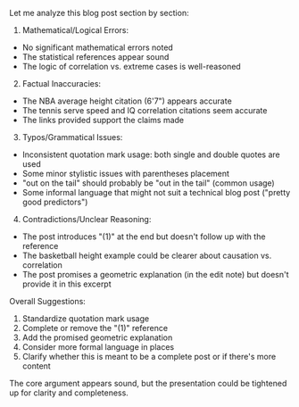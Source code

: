 Let me analyze this blog post section by section:

1. Mathematical/Logical Errors:
- No significant mathematical errors noted
- The statistical references appear sound
- The logic of correlation vs. extreme cases is well-reasoned

2. Factual Inaccuracies:
- The NBA average height citation (6'7") appears accurate
- The tennis serve speed and IQ correlation citations seem accurate
- The links provided support the claims made

3. Typos/Grammatical Issues:
- Inconsistent quotation mark usage: both single and double quotes are used
- Some minor stylistic issues with parentheses placement
- "out on the tail" should probably be "out in the tail" (common usage)
- Some informal language that might not suit a technical blog post ("pretty good predictors")

4. Contradictions/Unclear Reasoning:
- The post introduces "(1)" at the end but doesn't follow up with the reference
- The basketball height example could be clearer about causation vs. correlation
- The post promises a geometric explanation (in the edit note) but doesn't provide it in this excerpt

Overall Suggestions:
1. Standardize quotation mark usage
2. Complete or remove the "(1)" reference
3. Add the promised geometric explanation
4. Consider more formal language in places
5. Clarify whether this is meant to be a complete post or if there's more content

The core argument appears sound, but the presentation could be tightened up for clarity and completeness.